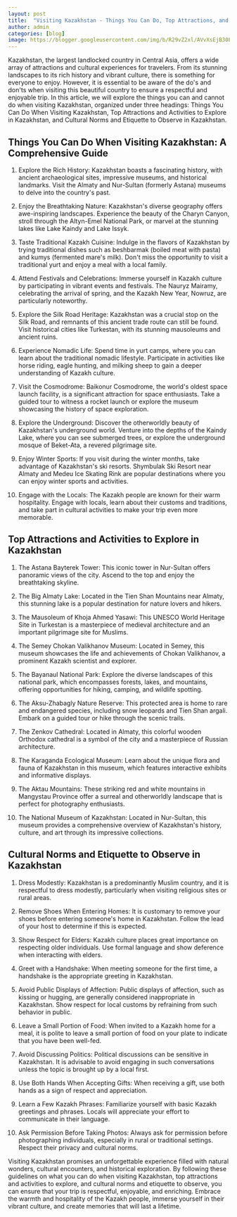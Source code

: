 ```yaml
---
layout: post
title:  "Visiting Kazakhstan - Things You Can Do, Top Attractions, and Cultural Etiquette"
author: admin
categories: [blog]
image: https://blogger.googleusercontent.com/img/b/R29vZ2xl/AVvXsEjB30Ex1kWtY5GcVGgVijutWAv1hpi3eLjxnx2B1rxh0oVaKJ0ifjUwvIUJy49qByUdw7cSi9pfwQVONtrs1CNnvjrRRIrVPUWtKIOncgW4cPUjlNL2sEfQWuQiAwisBs_uy_X5FP3UPc-yZkvgunHuUDesQpL8Z24g-8quS4D1irSQ6wNiob7ZPgh7DtE4/s1600/images%20%288%29.jpeg
---
```




<p>Kazakhstan, the largest landlocked country in Central Asia, offers a wide array of attractions and cultural experiences for travelers. From its stunning landscapes to its rich history and vibrant culture, there is something for everyone to enjoy. However, it is essential to be aware of the do's and don'ts when visiting this beautiful country to ensure a respectful and enjoyable trip. In this article, we will explore the things you can and cannot do when visiting Kazakhstan, organized under three headings: Things You Can Do When Visiting Kazakhstan, Top Attractions and Activities to Explore in Kazakhstan, and Cultural Norms and Etiquette to Observe in Kazakhstan.</p>


<h2>Things You Can Do When Visiting Kazakhstan: A Comprehensive Guide</h2>
<ol>
<li>
<p>Explore the Rich History: Kazakhstan boasts a fascinating history, with ancient archaeological sites, impressive museums, and historical landmarks. Visit the Almaty and Nur-Sultan (formerly Astana) museums to delve into the country's past.</p>
</li>
<li>
<p>Enjoy the Breathtaking Nature: Kazakhstan's diverse geography offers awe-inspiring landscapes. Experience the beauty of the Charyn Canyon, stroll through the Altyn-Emel National Park, or marvel at the stunning lakes like Lake Kaindy and Lake Issyk.</p>
</li>
<li>
<p>Taste Traditional Kazakh Cuisine: Indulge in the flavors of Kazakhstan by trying traditional dishes such as beshbarmak (boiled meat with pasta) and kumys (fermented mare's milk). Don't miss the opportunity to visit a traditional yurt and enjoy a meal with a local family.</p>
</li>
<li>
<p>Attend Festivals and Celebrations: Immerse yourself in Kazakh culture by participating in vibrant events and festivals. The Nauryz Mairamy, celebrating the arrival of spring, and the Kazakh New Year, Nowruz, are particularly noteworthy.</p>
</li>
<li>
<p>Explore the Silk Road Heritage: Kazakhstan was a crucial stop on the Silk Road, and remnants of this ancient trade route can still be found. Visit historical cities like Turkestan, with its stunning mausoleums and ancient ruins.</p>
</li>
<li>
<p>Experience Nomadic Life: Spend time in yurt camps, where you can learn about the traditional nomadic lifestyle. Participate in activities like horse riding, eagle hunting, and milking sheep to gain a deeper understanding of Kazakh culture.</p>
</li>
<li>
<p>Visit the Cosmodrome: Baikonur Cosmodrome, the world's oldest space launch facility, is a significant attraction for space enthusiasts. Take a guided tour to witness a rocket launch or explore the museum showcasing the history of space exploration.</p>
</li>
<li>
<p>Explore the Underground: Discover the otherworldly beauty of Kazakhstan's underground world. Venture into the depths of the Kaindy Lake, where you can see submerged trees, or explore the underground mosque of Beket-Ata, a revered pilgrimage site.</p>
</li>
<li>
<p>Enjoy Winter Sports: If you visit during the winter months, take advantage of Kazakhstan's ski resorts. Shymbulak Ski Resort near Almaty and Medeu Ice Skating Rink are popular destinations where you can enjoy winter sports and activities.</p>
</li>
<li>
<p>Engage with the Locals: The Kazakh people are known for their warm hospitality. Engage with locals, learn about their customs and traditions, and take part in cultural activities to make your trip even more memorable.</p>
</li>
</ol>
<h2>Top Attractions and Activities to Explore in Kazakhstan</h2>
<ol>
<li>
<p>The Astana Bayterek Tower: This iconic tower in Nur-Sultan offers panoramic views of the city. Ascend to the top and enjoy the breathtaking skyline.</p>
</li>
<li>
<p>The Big Almaty Lake: Located in the Tien Shan Mountains near Almaty, this stunning lake is a popular destination for nature lovers and hikers.</p>
</li>
<li>
<p>The Mausoleum of Khoja Ahmed Yasawi: This UNESCO World Heritage Site in Turkestan is a masterpiece of medieval architecture and an important pilgrimage site for Muslims.</p>
</li>
<li>
<p>The Semey Chokan Valikhanov Museum: Located in Semey, this museum showcases the life and achievements of Chokan Valikhanov, a prominent Kazakh scientist and explorer.</p>
</li>
<li>
<p>The Bayanaul National Park: Explore the diverse landscapes of this national park, which encompasses forests, lakes, and mountains, offering opportunities for hiking, camping, and wildlife spotting.</p>
</li>
<li>
<p>The Aksu-Zhabagly Nature Reserve: This protected area is home to rare and endangered species, including snow leopards and Tien Shan argali. Embark on a guided tour or hike through the scenic trails.</p>
</li>
<li>
<p>The Zenkov Cathedral: Located in Almaty, this colorful wooden Orthodox cathedral is a symbol of the city and a masterpiece of Russian architecture.</p>
</li>
<li>
<p>The Karaganda Ecological Museum: Learn about the unique flora and fauna of Kazakhstan in this museum, which features interactive exhibits and informative displays.</p>
</li>
<li>
<p>The Aktau Mountains: These striking red and white mountains in Mangystau Province offer a surreal and otherworldly landscape that is perfect for photography enthusiasts.</p>
</li>
<li>
<p>The National Museum of Kazakhstan: Located in Nur-Sultan, this museum provides a comprehensive overview of Kazakhstan's history, culture, and art through its impressive collections.</p>
</li>
</ol>
<h2>Cultural Norms and Etiquette to Observe in Kazakhstan</h2>
<ol>
<li>
<p>Dress Modestly: Kazakhstan is a predominantly Muslim country, and it is respectful to dress modestly, particularly when visiting religious sites or rural areas.</p>
</li>
<li>
<p>Remove Shoes When Entering Homes: It is customary to remove your shoes before entering someone's home in Kazakhstan. Follow the lead of your host to determine if this is expected.</p>
</li>
<li>
<p>Show Respect for Elders: Kazakh culture places great importance on respecting older individuals. Use formal language and show deference when interacting with elders.</p>
</li>
<li>
<p>Greet with a Handshake: When meeting someone for the first time, a handshake is the appropriate greeting in Kazakhstan.</p>
</li>
<li>
<p>Avoid Public Displays of Affection: Public displays of affection, such as kissing or hugging, are generally considered inappropriate in Kazakhstan. Show respect for local customs by refraining from such behavior in public.</p>
</li>
<li>
<p>Leave a Small Portion of Food: When invited to a Kazakh home for a meal, it is polite to leave a small portion of food on your plate to indicate that you have been well-fed.</p>
</li>
<li>
<p>Avoid Discussing Politics: Political discussions can be sensitive in Kazakhstan. It is advisable to avoid engaging in such conversations unless the topic is brought up by a local first.</p>
</li>
<li>
<p>Use Both Hands When Accepting Gifts: When receiving a gift, use both hands as a sign of respect and appreciation.</p>
</li>
<li>
<p>Learn a Few Kazakh Phrases: Familiarize yourself with basic Kazakh greetings and phrases. Locals will appreciate your effort to communicate in their language.</p>
</li>
<li>
<p>Ask Permission Before Taking Photos: Always ask for permission before photographing individuals, especially in rural or traditional settings. Respect their privacy and cultural norms.</p>
</li>
</ol>
<p>Visiting Kazakhstan promises an unforgettable experience filled with natural wonders, cultural encounters, and historical exploration. By following these guidelines on what you can do when visiting Kazakhstan, top attractions and activities to explore, and cultural norms and etiquette to observe, you can ensure that your trip is respectful, enjoyable, and enriching. Embrace the warmth and hospitality of the Kazakh people, immerse yourself in their vibrant culture, and create memories that will last a lifetime.</p>

<div style="height:1px;" >
<a id="show_id" onclick="document.getElementById('spoiler_id').style.display=''; document.getElementById('show_id').style.display='none';"></a><span id="spoiler_id" style="display: none;"><a class="link" onclick="document.getElementById('spoiler_id').style.display='none'; document.getElementById('show_id').style.display='';"></a>
<div style="background-color: rgba(0, 0, 0, 0); margin: 1px;">
<div class="smallfont"><i><span style="font-size: 16px; font-weight: bold; margin-right: 3px;"></span></i><input onclick="if (this.parentNode.parentNode.getElementsByTagName('div')[1].getElementsByTagName('div')[0].style.display != '') { this.parentNode.parentNode.getElementsByTagName('div')[1].getElementsByTagName('div')[0].style.display = ''; this.innerText = ''; this.value = 'Hide'; } else { this.parentNode.parentNode.getElementsByTagName('div')[1].getElementsByTagName('div')[0].style.display = 'none'; this.innerText = ''; this.value = 'new posts'; }" style="background-color: #00000000; font-size: 16px; width: auto;" type="button" value="new posts" />
</div>
<div class="alt2" style="background-color: rgba(255, 255, 255, 0); margin: 0px; padding: 0px;">
<div style="display: none;" loading="lazy"><p>
   
yoonseoda__
#freelancer #pilatesinstructor
jym812 
jym812
m.👽🪐
honey___so 
honey___so
hh_y2on 
hh_y2on
김 혜연
hyeiinnn 
hyeiinnn
혠츄
hani__vely 
hani__vely
이하은 / 하이에스트
all.day.dam_ 
all.day.dam_
담니 DAMNY
woongdi_ 
woongdi_
웅디 ✨
y._.yun__ 
y._.yun__
윤또이
1004.j 
1004.j
ෆ 지인 𝒿𝒾𝒾𝓃
leap_mon 
leap_mon
의리
e_y00 
e_y00
김은영
carolinesuesue 
carolinesuesue
수진 🫶🏻
hinew.me 
hinew.me
뉴미
erase.xxo 
erase.xxo
지우 ⋆ ₊ ﾟ ☽ * ₊
k_m.di 
k_m.di
묭디
p__jjung_ 
p__jjung_
김필정
hwawonii 
hwawonii
화원
s2.suin 
s2.suin
이 수인
ji__yeong__ 
ji__yeong__
197_winter 
197_winter
Yooha Na
sh__11.5 
sh__11.5
두부맘 수현
x_hyeon2 
x_hyeon2
현쨩
chaeninii__ 
chaeninii__
ㅊHㅊH🐰
lucy_kim_0909 
lucy_kim_0909
Lucy💕pilates instructor
loeweruby 
loeweruby
김지민
_eunbli_ng 
_eunbli_ng
조은주
mybluemidnight 
mybluemidnight
한채린 𝙉𝙄𝙉𝙄 ☻
syxx_e 
syxx_e
ilovemuffinmochi 
ilovemuffinmochi
taera_official 
taera_official
taera 태라
lovely.mii_ 
lovely.mii_
🌹 장지민
iiiliiiliilli 
iiiliiiliilli
🥩
popoyehh 
popoyehh
kjyxx_ 
kjyxx_
지 영 
esoo_170 
esoo_170
ESOO🔒
lilijinx_ 
lilijinx_
예니니🐣
_xxmxmxx 
_xxmxmxx
美美 [미미]
hong__coach 
hong__coach
홍코치 LC
lub_yoons2 
lub_yoons2
박나윤 NAYOON 🍑 플러스사이즈모델
gopa.noona 
gopa.noona
전지은
yeori_one 
yeori_one
허 여원
95.yeon 
95.yeon
𝐘
namsoheess 
namsoheess
남 소희
ksh__0727 
ksh__0727
Songhee Kim
angel_hana1 
angel_hana1
나나♥️
lee_ha_na__ 
lee_ha_na__
이하나
umum___a 
umum___a
무무
bibi.babi.boo 
bibi.babi.boo
정비비
im._.eul 
im._.eul
가을이
c.haee_ 
c.haee_
R I N I 🌹
khyunee_ 
khyunee_
데이토프·켜니
rox0x0x_ 
rox0x0x_
연
9.ye___na 
9.ye___na
2eji_1208 
2eji_1208
이은지
ming_ouo_ 
ming_ouo_
트위밍
yejin_3743 
yejin_3743
su.love0718 
su.love0718
수연
honey___vivi 
honey___vivi
𝐇𝐨𝐧𝐞𝐲❤️
rench_co 
rench_co
Limjieun 🇰🇷
z_hyunee 
z_hyunee
지현
ggotbbang_official 
ggotbbang_official
정소연
2.21ml 
2.21ml
Nakss🐰
planet__100 
planet__100
프리다이빙 빽강사 l 백승연ㅣ🪐유니버스 프리다이빙
0y_joo0 
0y_joo0
윤주Yunju🇰🇷
o3x27 
o3x27
soniaa_yoo 
soniaa_yoo
sᴏɴɪᴀ ʏ 소니아 l 운동하는디자이너
chae0804 
chae0804
철인3종 ChaeGo 👍🏻 민채Go
pilath_eunji 
pilath_eunji
필라트은지 (체형교정홈트 •필라테스)
h__yeoni59 
h__yeoni59
박현이
_jena_k 
_jena_k
𝐉𝐄𝐍𝐀
jheechu 
jheechu
🦋𝒉𝒆𝒆𝒄𝒉𝒖(𝒎𝒐𝒅𝒆𝒍•𝒄𝒓𝒆𝒂𝒕𝒆𝒓•𝑩𝑱) ❣︎ | 릴스장인💡
lovelyeh0225 
lovelyeh0225
예니잉
ji_0s_ 
ji_0s_
jinnybearxx 
jinnybearxx
Sungjin Kim
zlzlzlzl.__ 
zlzlzlzl.__
Hyun Ah
raemi_blossom 
raemi_blossom
Ｍｉｒａｅ 🇰🇷🇨🇦
_i.magine_ 
_i.magine_
혜찡🌸
b0rm_ 
b0rm_
☾
s0_won 
s0_won
소원
yeoxnie 
yeoxnie
정연 yeon
_unni.xx 
_unni.xx
갱언니뷰티앤🪽네일/드릴/속눈썹/반영구 (원장 김은경)
meyou0914 
meyou0914
모델 미유(meyou)/박채희
bebecoa 
bebecoa
𝚋𝚎𝚋𝚎
minji_59_5_9 
minji_59_5_9
haphee.sz 
haphee.sz
poo__cong 
poo__cong
푸동이누나
sejinming 
sejinming
기묘한 기무세딘
2ayoung 
2ayoung
아쿠아 디바👑
mina_zzi_ 
mina_zzi_
미나찌◡̈
yuuuuuu_1122 
yuuuuuu_1122
ESFP
gimyuri3933 
gimyuri3933
__youjin 
__youjin
심유진
lxhxjx 
lxhxjx
핸디
gittorami 
gittorami
Chloe🦋
nothing_betttter 
nothing_betttter
진🦋
_k_sso 
_k_sso
jinxxjuu 
jinxxjuu
진주
da_un.k 
da_un.k
김̆̈단̆̈
__nanayh_ 
__nanayh_
milliongym_megan 
milliongym_megan
MILLION GYM
u__eun_ 
u__eun_
모델 유은
riakooooooo 
riakooooooo
Riako リアコ 🦜
ghae_s2 
ghae_s2
지해
syj920628 
syj920628
송블랑
ye__hwa 
ye__hwa
정예화 아나운서•쇼호스트_예팡💙
holoyo2 
holoyo2
ssohyechoi 
ssohyechoi
최 소혜
__k1msj__ 
__k1msj__
xaetokki 
xaetokki
ᕱ⑅ᕱ
156.hhhyy 
156.hhhyy
혀니💜
hyung_sun29 
hyung_sun29
leejeni__i 
leejeni__i
힙제니
xaemxol 
xaemxol
샘소리
i_am_yaggoong 
i_am_yaggoong
김야꿍 Yaggoong 金流安
ddihye_yam 
ddihye_yam
1owelly_ 
1owelly_
로웰리 사댱님 🕊( 미경 25 )
cheeerry_g 
cheeerry_g
체리
ella_jangs2 
ella_jangs2
Personal trainer  Cabin crew Ella
winsome_s2s2 
winsome_s2s2
ෆ 𝓎𝑜𝓊 𝒿𝒾𝓃 ෆ
im_ur_lovely_a 
im_ur_lovely_a
🧜🏻‍♀️
fit_hyunjin 
fit_hyunjin
Park  Hyun Jin🇰🇷
oxkite 
oxkite
ss_sssssssa 
ss_sssssssa
울산메이크업 신선둥
sssun.d 
sssun.d
신선둥_바디프로필
rlayunyun 
rlayunyun
Yun🇰🇷🏋🏽‍♀️
lafemme__s 
lafemme__s
🐰🩷🌸🍬🌈🎀
milky_x_x 
milky_x_x
밀키 ミルキー 수현
auddk_77 
auddk_77
Myeongah Gam🐰✨
yen_n_fit 
yen_n_fit
예핏
yalluyeon 
yalluyeon
𝐆𝐚𝐲𝐞𝐨𝐧
love.been_ 
love.been_
김 다빈 럽빈🙋🏻‍♀️
babyimhotasice 
babyimhotasice
jelliyom 
jelliyom
ddiddo_joo 
ddiddo_joo
吴秄炫🐷
myboo_cosplay 
myboo_cosplay
MyBoo Cosplay(마이부 코스프레)
kate.kim___ 
kate.kim___
Kate Kim | 케이트 🇰🇷🇯🇵🇳🇿 (Trilingual)
bobby_jxx 
bobby_jxx
바비🦋 여행하는공인중개사
yeun90_____ 
yeun90_____
주예은
heoror._o 
heoror._o
허수빈
jelly_jvely 
jelly_jvely
유정 (요정) 🧚🏻‍♂️
or.8ro 
or.8ro
경이
_._._blanche_ 
_._._blanche_
ʕ •ﻌ•ʔ ෆ ʕ•ﻌ• ʔ
sujin29_ 
sujin29_
신동PT핏공장|엉빵핏 대표
e__luda_glamorous 
e__luda_glamorous
이루다
z_hee.e 
z_hee.e
𝐉𝐔𝐇𝐄𝐄
xkilica 
xkilica
afg__sieun 
afg__sieun
정시은
_kaylajuna_ 
_kaylajuna_
주나일 자전거타는 모델 🚲
x___0ne 
x___0ne
y_amanda_ 
y_amanda_
baby__rosy_ 
baby__rosy_
cheonhongzi 
cheonhongzi
xexxl_ 
xexxl_
냥네코
velyroom 
velyroom
VELY
dltmfdlek 
dltmfdlek
어제의 김이슬보다 예쁜 건 오늘의 김이슬🔒
minvely._hi 
minvely._hi
노민경
ttt.ri 
ttt.ri
킴탤 ᴋɪᴍᴛᴀᴇʀɪ
zzelller 
zzelller
160cm_my_yeon 
160cm_my_yeon
김효연 yeony
_nana_bv 
_nana_bv
piaoliang
hipbebestyle 
hipbebestyle
힙베베
newvelyly 
newvelyly
뉴블리
2eyou 
2eyou
syb.3_3 
syb.3_3
bae_leezee 
bae_leezee
배이지 🇰🇷
minji_720 
minji_720
🌹한민지🌹(언주역PT  논현PT  강남PT)
amberlla_illa 
amberlla_illa
Amberllailla
ruru_2e 
ruru_2e
parkwoonyi 
parkwoonyi
박운이
songha.sky 
songha.sky
운동 & 여행하는 송하 🏊‍♀️🚴‍♀️🏃‍♀️💙
forever____25 
forever____25
최영원 콘토💚
h1_chu_ 
h1_chu_
히츄
yniee_s 
yniee_s
소윤
god_eunbin 
god_eunbin
god_eunbin
sohyun._.s2 
sohyun._.s2
소현 sᴏ ʜʏᴜɴ🧚‍♀️
seoyoon282











</p></div></div></div></span>

</div>
